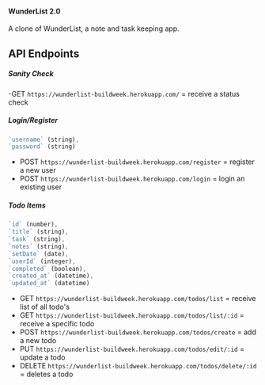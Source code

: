 #### WunderList 2.0
A clone of WunderList, a note and task keeping app.

## API Endpoints

##### Sanity Check
-GET `https://wunderlist-buildweek.herokuapp.com/` = receive a status check

##### Login/Register
```js
`username` (string),
`password` (string)
```

- POST `https://wunderlist-buildweek.herokuapp.com/register` = register a new user
- POST `https://wunderlist-buildweek.herokuapp.com/login` = login an existing user

##### Todo Items
```js
`id` (number),
`title` (string),
`task` (string),
`notes` (string),
`setDate` (date),
`userId` (integer),
`completed` (boolean),
`created_at` (datetime),
`updated_at` (datetime)
```

- GET `https://wunderlist-buildweek.herokuapp.com/todos/list` = receive list of all todo's
- GET `https://wunderlist-buildweek.herokuapp.com/todos/list/:id` = receive a specific todo
- POST `https://wunderlist-buildweek.herokuapp.com/todos/create` = add a new todo
- PUT `https://wunderlist-buildweek.herokuapp.com/todos/edit/:id` = update a todo
- DELETE `https://wunderlist-buildweek.herokuapp.com/todos/delete/:id` = deletes a todo
